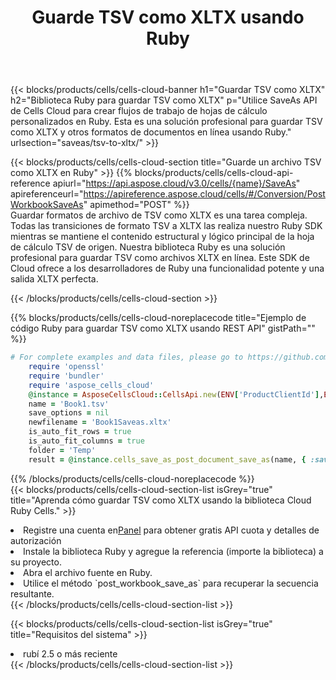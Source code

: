 ﻿---
title:  Guarde TSV como XLTX usando Ruby
description:  Utilizando Aspose.Cells Cloud SDK para Ruby para guardar el archivo en formato TSV como archivo en formato XLTX.
kwords: Excel, Save TSV as XLTX, REST, Ruby
howto: How to save TSV as XLTX using Aspose.Cells Cloud Ruby library.
---
{{< blocks/products/cells/cells-cloud-banner h1="Guardar TSV como XLTX" h2="Biblioteca Ruby para guardar TSV como XLTX" p="Utilice SaveAs API de Cells Cloud para crear flujos de trabajo de hojas de cálculo personalizados en Ruby. Esta es una solución profesional para guardar TSV como XLTX y otros formatos de documentos en línea usando Ruby." urlsection="saveas/tsv-to-xltx/" >}}

{{< blocks/products/cells/cells-cloud-section title="Guarde un archivo TSV como XLTX en Ruby" >}}
{{% blocks/products/cells/cells-cloud-api-reference apiurl="https://api.aspose.cloud/v3.0/cells/{name}/SaveAs" apireferenceurl="https://apireference.aspose.cloud/cells/#/Conversion/PostWorkbookSaveAs" apimethod="POST" %}}
<br/>
Guardar formatos de archivo de TSV como XLTX es una tarea compleja. Todas las transiciones de formato TSV a XLTX las realiza nuestro Ruby SDK mientras se mantiene el contenido estructural y lógico principal de la hoja de cálculo TSV de origen. Nuestra biblioteca Ruby es una solución profesional para guardar TSV como archivos XLTX en línea. Este SDK de Cloud ofrece a los desarrolladores de Ruby una funcionalidad potente y una salida XLTX perfecta.

{{< /blocks/products/cells/cells-cloud-section >}}

{{% blocks/products/cells/cells-cloud-noreplacecode title="Ejemplo de código Ruby para guardar TSV como XLTX usando REST API" gistPath="" %}}
  
```ruby
# For complete examples and data files, please go to https://github.com/aspose-cells-cloud/aspose-cells-cloud-ruby/
    require 'openssl'
    require 'bundler'
    require 'aspose_cells_cloud'
    @instance = AsposeCellsCloud::CellsApi.new(ENV['ProductClientId'],ENV['ProductClientSecret'])
    name = 'Book1.tsv'
    save_options = nil
    newfilename = 'Book1Saveas.xltx'
    is_auto_fit_rows = true
    is_auto_fit_columns = true
    folder = 'Temp'
    result = @instance.cells_save_as_post_document_save_as(name, { :save_options=>save_options, :newfilename=>(folder+"/"+newfilename), :is_auto_fit_rows=>is_auto_fit_rows, :is_auto_fit_columns=>is_auto_fit_columns, :folder=>folder})
```
  
{{% /blocks/products/cells/cells-cloud-noreplacecode %}}
<br/>
{{< blocks/products/cells/cells-cloud-section-list isGrey="true" title="Aprenda cómo guardar TSV como XLTX usando la biblioteca Cloud Ruby Cells." >}}
<li> Registre una cuenta en<a href="https://dashboard.aspose.cloud/">Panel</a> para obtener gratis API cuota y detalles de autorización</li>
<li>Instale la biblioteca Ruby y agregue la referencia (importe la biblioteca) a su proyecto.</li>
<li>Abra el archivo fuente en Ruby.</li>
<li>Utilice el método `post_workbook_save_as` para recuperar la secuencia resultante.</li>
{{< /blocks/products/cells/cells-cloud-section-list >}}

{{< blocks/products/cells/cells-cloud-section-list isGrey="true" title="Requisitos del sistema" >}}
<li>rubí 2.5 o más reciente</li>
{{< /blocks/products/cells/cells-cloud-section-list >}}
